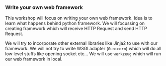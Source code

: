### Write your own web framework

This workshop will focus on writing your own web framework.
Idea is to learn what happens behind python framework. We will focussing
on creating framework which will receive HTTP Request and send HTTP Request.

We will try to incorporate other external libraries like Jinja2 to use with our
framework. We will not try to write WSGI adapter (`Gunicorn`) which will do all
low level stuffs like opening socket etc... We will use `werkzeug` which will
run our web framework in local.
